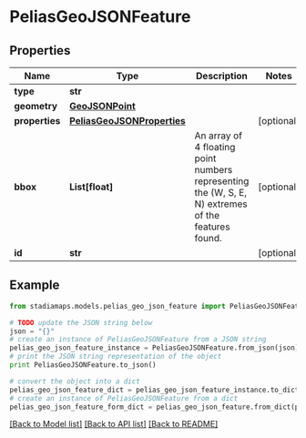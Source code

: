 # PeliasGeoJSONFeature


## Properties
Name | Type | Description | Notes
------------ | ------------- | ------------- | -------------
**type** | **str** |  | 
**geometry** | [**GeoJSONPoint**](GeoJSONPoint.md) |  | 
**properties** | [**PeliasGeoJSONProperties**](PeliasGeoJSONProperties.md) |  | [optional] 
**bbox** | **List[float]** | An array of 4 floating point numbers representing the (W, S, E, N) extremes of the features found. | [optional] 
**id** | **str** |  | [optional] 

## Example

```python
from stadiamaps.models.pelias_geo_json_feature import PeliasGeoJSONFeature

# TODO update the JSON string below
json = "{}"
# create an instance of PeliasGeoJSONFeature from a JSON string
pelias_geo_json_feature_instance = PeliasGeoJSONFeature.from_json(json)
# print the JSON string representation of the object
print PeliasGeoJSONFeature.to_json()

# convert the object into a dict
pelias_geo_json_feature_dict = pelias_geo_json_feature_instance.to_dict()
# create an instance of PeliasGeoJSONFeature from a dict
pelias_geo_json_feature_form_dict = pelias_geo_json_feature.from_dict(pelias_geo_json_feature_dict)
```
[[Back to Model list]](../README.md#documentation-for-models) [[Back to API list]](../README.md#documentation-for-api-endpoints) [[Back to README]](../README.md)


